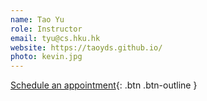 ```yaml
---
name: Tao Yu
role: Instructor
email: tyu@cs.hku.hk
website: https://taoyds.github.io/
photo: kevin.jpg
---
```


[Schedule an appointment](#){: .btn .btn-outline }
